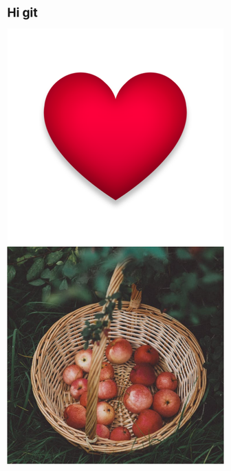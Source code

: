 <html lang="en">
<head>
	<meta charset="UTF-8">
	<meta name="viewport" content="width=device-width, initial-scale=1.0">
	<link rel="stylesheet" href="style.scss">
</head>
<body>
	<h1>Hi git</h1>
	<img src="images/pic3.png" alt="">
	<img src="images/pic1.jpeg" alt="">
</body>
</html>
